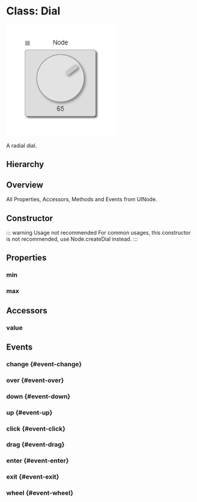 # Class: Dial

<img class="zoomable" alt="Node-ui Dial example" src="/images/node-ui-dial-example.png" />

A radial dial.

## Hierarchy

<Hierarchy
  :extend="{name: 'UINode', link: '../classes/ui-node'}"
  :implement="[
    {name: 'Serializable', link: '../interfaces/serializable.html'}
  ]"
/>

## Overview

All Properties, Accessors, Methods and Events <Icon type="inherited" class="ml-0p5" /> from <Ref to="../classes/ui-node">UINode</Ref>.

<Overview :data="data" />

## Constructor

::: warning Usage not recommended
For common usages, this constructor is not recommended, use <Ref to="../classes/node#createdial">Node.createDial</Ref> instead.
:::

<Method type="constructor">
  <template v-slot:signature>
    new Dial(<strong>node: </strong><em><Ref to="../classes/node">Node</Ref></em>,
    <strong>min: </strong><em>number</em>,
    <strong>max: </strong><em>number</em>,
    <strong>height: </strong><em>number</em>,
    <strong>options: </strong><em><Ref to="../interfaces/dial-options">DialOptions</Ref></em>):
    <em><Ref to="#class-dial">Dial</Ref></em>
  </template>
  <template v-slot:params>
    <Param name="node"><em><Ref to="../classes/node">Node</Ref></em></Param>
    <Param name="min"><em>number</em></Param>
    <Param name="max"><em>number</em></Param>
    <Param name="height"><em>number</em></Param>
    <Param name="options">
      <em><Ref to="../interfaces/dial-options">DialOptions</Ref></em>
  <template v-slot:default-value>

  ```js
    {
      value: min
    }
  ```

  </template>
    </Param>
  </template>
</Method>

## Properties

### min

<Property type="property" name="min">
  <template v-slot:type>
    <em>number</em>
  </template>
</Property>

### max

<Property type="property" name="max">
  <template v-slot:type>
    <em>number</em>
  </template>
</Property>

## Accessors

### value

<Property type="property" name="value">
  <template v-slot:type>
    <em>number</em>
  </template>
  <template v-slot:desc>Value of the dial in the range between <Ref to="#min">min</Ref> and <Ref to="#max">max</Ref></template>
</Property>

## Events

### change <Icon type="event" /> {#event-change}

<Event type="event">
  <template v-slot:desc>
    When value of the dial changes.
  </template>
</Event>

### over <Icon type="event" /> {#event-over}

<Event type="event">
  <template v-slot:desc>
    When mouse over happens on this ui-node.
  </template>
</Event>

### down <Icon type="event" /> {#event-down}

<Event type="event">
  <template v-slot:desc>
    When touch down or mouse-left down occurs on this ui-node.
  </template>
</Event>


### up <Icon type="event" /> {#event-up}

<Event type="event">
  <template v-slot:desc>
    When touch up or mouse-left up happens on this ui-node.
  </template>
</Event>

### click <Icon type="event" /> {#event-click}

<Event type="event">
  <template v-slot:desc>
    When tap or mouse click happens on this ui-node.
  </template>
</Event>

### drag <Icon type="event" /> {#event-drag}

<Event type="event">
  <template v-slot:desc>
    When touch or mouse drag happens on this ui-node.
  </template>
</Event>

### enter <Icon type="event" /> {#event-enter}

<Event type="event">
  <template v-slot:desc>
    When mouse enter happens on this ui-node.
  </template>
</Event>

### exit <Icon type="event" /> {#event-exit}

<Event type="event">
  <template v-slot:desc>
    When mouse exit happens on this ui-node
  </template>
</Event>

### wheel <Icon type="event" /> {#event-wheel}

<Event type="event">
  <template v-slot:desc>
    When mouse scroll happens on this ui-node.
  </template>
</Event>

<script setup>
import data from '../../../../../reflections/api/classes/dial.json';
</script>
